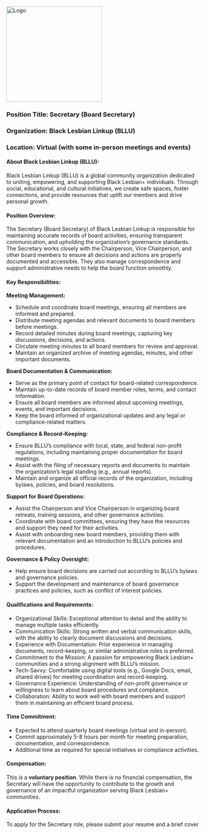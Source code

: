 <img src="https://drive.google.com/uc?id=1GU0CGcnM2uM_Q1whZEREbJ9V7CfbGvSm" alt="Logo" width="250">

### Position Title: Secretary (Board Secretary)

### Organization: Black Lesbian Linkup (BLLU)

### Location: Virtual (with some in-person meetings and events)

#### About Black Lesbian Linkup (BLLU):

Black Lesbian Linkup (BLLU) is a global community organization dedicated to uniting, empowering, and supporting Black Lesbian+ individuals. Through social, educational, and cultural initiatives, we create safe spaces, foster connections, and provide resources that uplift our members and drive personal growth.

#### Position Overview:

The Secretary (Board Secretary) of Black Lesbian Linkup is responsible for maintaining accurate records of board activities, ensuring transparent communication, and upholding the organization’s governance standards. The Secretary works closely with the Chairperson, Vice Chairperson, and other board members to ensure all decisions and actions are properly documented and accessible. They also manage correspondence and support administrative needs to help the board function smoothly.

#### Key Responsibilities:

**Meeting Management:**

* Schedule and coordinate board meetings, ensuring all members are informed and prepared.
* Distribute meeting agendas and relevant documents to board members before meetings.
* Record detailed minutes during board meetings, capturing key discussions, decisions, and actions.
* Circulate meeting minutes to all board members for review and approval.
* Maintain an organized archive of meeting agendas, minutes, and other important documents.

**Board Documentation & Communication:**

* Serve as the primary point of contact for board-related correspondence.
* Maintain up-to-date records of board member roles, terms, and contact information.
* Ensure all board members are informed about upcoming meetings, events, and important decisions.
* Keep the board informed of organizational updates and any legal or compliance-related matters.

**Compliance & Record-Keeping:**

* Ensure BLLU’s compliance with local, state, and federal non-profit regulations, including maintaining proper documentation for board meetings.
* Assist with the filing of necessary reports and documents to maintain the organization’s legal standing (e.g., annual reports).
* Maintain and organize all official records of the organization, including bylaws, policies, and board resolutions.

**Support for Board Operations:**

* Assist the Chairperson and Vice Chairperson in organizing board retreats, training sessions, and other governance activities.
* Coordinate with board committees, ensuring they have the resources and support they need for their activities.
* Assist with onboarding new board members, providing them with relevant documentation and an introduction to BLLU’s policies and procedures.

**Governance & Policy Oversight:**

* Help ensure board decisions are carried out according to BLLU’s bylaws and governance policies.
* Support the development and maintenance of board governance practices and policies, such as conflict of interest policies.

#### Qualifications and Requirements:

* Organizational Skills: Exceptional attention to detail and the ability to manage multiple tasks efficiently.
* Communication Skills: Strong written and verbal communication skills, with the ability to clearly document discussions and decisions.
* Experience with Documentation: Prior experience in managing documents, record-keeping, or similar administrative roles is preferred.
* Commitment to the Mission: A passion for empowering Black Lesbian+ communities and a strong alignment with BLLU’s mission.
* Tech-Savvy: Comfortable using digital tools (e.g., Google Docs, email, shared drives) for meeting coordination and record-keeping.
* Governance Experience: Understanding of non-profit governance or willingness to learn about board procedures and compliance.
* Collaboration: Ability to work well with board members and support them in maintaining an efficient board process.

#### Time Commitment:

* Expected to attend quarterly board meetings (virtual and in-person).
* Commit approximately 5-8 hours per month for meeting preparation, documentation, and correspondence.
* Additional time as required for special initiatives or compliance activities.

#### Compensation:

This is a **voluntary position**. While there is no financial compensation, the Secretary will have the opportunity to contribute to the growth and governance of an impactful organization serving Black Lesbian+ communities.

#### Application Process:

To apply for the Secretary role, please submit your resume and a brief cover
